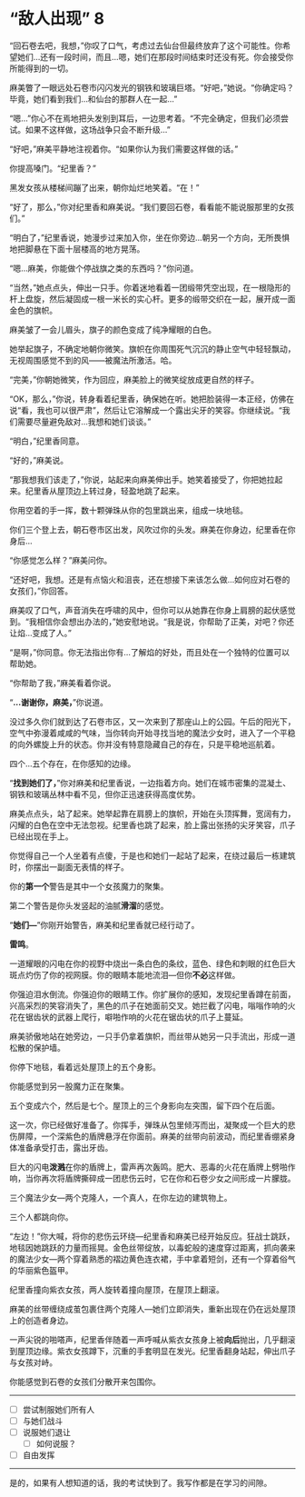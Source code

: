 # “敌人出现” 8

“回石卷去吧，我想，”你叹了口气，考虑过去仙台但最终放弃了这个可能性。你希望她们…还有一段时间，而且…嗯，她们在那段时间结束时还没有死。你会接受你所能得到的一切。

麻美瞥了一眼远处石卷市闪闪发光的钢铁和玻璃巨塔。“好吧，”她说。“你确定吗？毕竟，她们看到我们…和仙台的那群人在一起…”

“嗯…”你心不在焉地把头发别到耳后，一边思考着。“不完全确定，但我们必须尝试。如果不这样做，这场战争只会不断升级…”

“好吧，”麻美平静地注视着你。“如果你认为我们需要这样做的话。”

你提高嗓门。“纪里香？”

黑发女孩从楼梯间蹦了出来，朝你灿烂地笑着。“在！”

“好了，那么，”你对纪里香和麻美说。“我们要回石卷，看看能不能说服那里的女孩们。”

“明白了，”纪里香说，她漫步过来加入你，坐在你旁边…朝另一个方向，无所畏惧地把脚悬在下面十层楼高的地方晃荡。

“嗯…麻美，你能做个停战旗之类的东西吗？”你问道。

“当然，”她点点头，伸出一只手。你着迷地看着一团缎带凭空出现，在一根隐形的杆上盘旋，然后凝固成一根一米长的实心杆。更多的缎带交织在一起，展开成一面金色的旗帜。

麻美皱了一会儿眉头，旗子的颜色变成了纯净耀眼的白色。

她举起旗子，不确定地朝你微笑。旗帜在你周围死气沉沉的静止空气中轻轻飘动，无视周围感觉不到的风——被魔法所激活。哈。

“完美，”你朝她微笑，作为回应，麻美脸上的微笑绽放成更自然的样子。

“OK，那么，”你说，转身看着纪里香，确保她在听。她把脸装得一本正经，仿佛在说“看，我也可以很严肃”，然后让它溶解成一个露出尖牙的笑容。你继续说。“我们需要尽量避免敌对…我想和她们谈谈。”

“明白，”纪里香同意。

“好的，”麻美说。

“那我想我们该走了，”你说，站起来向麻美伸出手。她笑着接受了，你把她拉起来。纪里香从屋顶边上转过身，轻盈地跳了起来。

你用空着的手一挥，数十颗弹珠从你的包里跳出来，组成一块地毯。

你们三个登上去，朝石卷市区出发，风吹过你的头发。麻美在你身边，纪里香在你身后…

“你感觉怎么样？”麻美问你。

“还好吧，我想。还是有点恼火和沮丧，还在想接下来该怎么做…如何应对石卷的女孩们，”你回答。

麻美叹了口气，声音消失在呼啸的风中，但你可以从她靠在你身上肩膀的起伏感觉到。“我相信你会想出办法的，”她安慰地说。“我是说，你帮助了正美，对吧？你还让焰…变成了人。”

“是啊，”你同意。你无法指出你有…了解焰的好处，而且处在一个独特的位置可以帮助她。

“你帮助了我，”麻美看着你说。

“**...谢谢你，麻美，**”你说道。

没过多久你们就到达了石卷市区，又一次来到了那座山上的公园。午后的阳光下，空气中弥漫着咸咸的气味，当你转向开始寻找当地的魔法少女时，进入了一个平稳的向外螺旋上升的状态。你并没有特意隐藏自己的存在，只是平稳地巡航着。

四个...五个存在，在你感知的边缘。

“**找到她们了，**”你对麻美和纪里香说，一边指着方向。她们在城市密集的混凝土、钢铁和玻璃丛林中看不见，但你正迅速获得高度优势。

麻美点点头，站了起来。她举起靠在肩膀上的旗帜，开始在头顶挥舞，宽阔有力，闪耀的白色在空中无法忽视。纪里香也跳了起来，脸上露出张扬的尖牙笑容，爪子已经出现在手上。

你觉得自己一个人坐着有点傻，于是也和她们一起站了起来，在绕过最后一栋建筑时，你摆出一副面无表情的样子。

你的**第一个**警告是其中一个女孩魔力的聚集。

第二个警告是你头发竖起的油腻**滑溜**的感觉。

“**她们—**”你刚开始警告，麻美和纪里香就已经行动了。

**雷鸣**。

一道耀眼的闪电在你的视野中烧出一条白色的条纹，蓝色、绿色和刺眼的红色巨大斑点灼伤了你的视网膜。你的眼睛本能地流泪—但你**不必**这样做。

你强迫泪水倒流。你强迫你的眼睛工作。你扩展你的感知，发现纪里香蹲在前面，兴高采烈的笑容消失了，黑色的爪子在她面前交叉。她拦截了闪电，嗡嗡作响的火花在锯齿状的武器上爬行，噼啪作响的火花在锯齿状的爪子上蔓延。

麻美骄傲地站在她旁边，一只手仍拿着旗帜，而丝带从她另一只手流出，形成一道松散的保护墙。

你停下地毯，看着远处屋顶上的五个身影。

你能感觉到另一股魔力正在聚集。

五个变成六个，然后是七个。屋顶上的三个身影向左突围，留下四个在后面。

这一次，你已经做好准备了。你挥手，弹珠从包里倾泻而出，凝聚成一个巨大的悲伤屏障，一个深紫色的盾牌悬浮在你面前。麻美的丝带向前波动，而纪里香绷紧身体准备承受打击，露出牙齿。

巨大的闪电**泼溅**在你的盾牌上，雷声再次轰鸣。肥大、恶毒的火花在盾牌上劈啪作响，当你再次将盾牌撕碎成一团悲伤云时，它在你和石卷少女之间形成一片朦胧。

三个魔法少女—两个克隆人，一个真人，在你左边的建筑物上。

三个人都跳向你。

“左边！”你大喊，将你的悲伤云环绕—纪里香和麻美已经开始反应。狂战士跳跃，地毯因她跳跃的力量而摇晃。金色丝带绽放，以毒蛇般的速度穿过距离，抓向袭来的魔法少女—两个穿着熟悉的褶边黄色连衣裙，手中拿着短剑，还有一个穿着俗气的华丽紫色盔甲。

纪里香撞向紫衣女孩，两人旋转着撞向屋顶，在屋顶上翻滚。

麻美的丝带缠绕成茧包裹住两个克隆人—她们立即消失，重新出现在仍在远处屋顶上的创造者身边。

一声尖锐的啪嗒声，纪里香伴随着一声呼喊从紫衣女孩身上被**向后**抛出，几乎翻滚到屋顶边缘。紫衣女孩蹲下，沉重的手套明显在发光。纪里香翻身站起，伸出爪子与女孩对峙。

你能感觉到石卷的女孩们分散开来包围你。

---

- [ ] 尝试制服她们所有人
- [ ] 与她们战斗
- [ ] 说服她们退让
  - [ ] 如何说服？
- [ ] 自由发挥

---

是的，如果有人想知道的话，我的考试快到了。我写作都是在学习的间隙。
